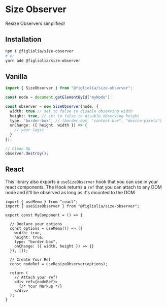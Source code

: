 # Size Observer
Resize Observers simplified!

## Installation
```bash
npm i @figliolia/size-observer
# or
yarn add @figliolia/size-observer
```

## Vanilla
```typescript
import { SizeObserver } from "@figliolia/size-observer";

const node = document.getElementById("myNode");

const observer = new SizeObserver(node, {
  width: true // set to false to disable observing width
  height: true, // set to false to disable observing height
  type: "border-box", // (border-box, "content-box", "device-pixels")
  onChange: ({ height, width }) => {
    // your logic
  }
});

// Clean Up
observer.destroy();
```

## React
This library also exports a `useSizeObserver` hook that you can use in your react components. The Hook returns a `ref` that you can attach to any DOM node and it'll be observed as long as it's mounted to the DOM
```tsx
import { useMemo } from "react";
import { useSizeObserver } from "@figliolia/size-observer";

export const MyComponent = () => {

  // Declare your options
  const options = useMemo(() => ({
    width: true,
    height: true,
    type: "border-box",
    onChange: ({ width, height }) => {}
  }), []);

  // Create Your Ref
  const nodeRef = useResizeObserver(options);

  return (
    // Attach your ref!
    <div ref={nodeRef}>
      {/* Your Markup */}
    </div>
  );
}
```